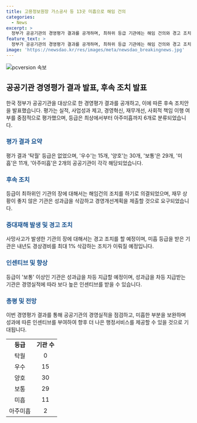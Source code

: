 ```yaml
---
title: 고용정보원장 가스공사 등 13곳 미흡으로 해임 건의
categories:
  - News
excerpt: >
  정부가 공공기관의 경영평가 결과를 공개하며, 최하위 등급 기관에는 해임 건의와 경고 조치를 할 예정이고 성과에 따라 보상과 패널티를 부여할 계획입니다. 총 87개 공기업과 준정부기관을 대상으로 실적평가를 실시했으며, 중대재해가 발생한 기관이나 실적이 부진한 기관에 강력한 조치가 이뤄질 예정입니다. 이에 따라 사회적 이슈에 관심을 끄는 내용이자 경영실적과 책임성에 대한 공공기관의 투명성이 강조되고 있습니다.
feature_text: >
  정부가 공공기관의 경영평가 결과를 공개하며, 최하위 등급 기관에는 해임 건의와 경고 조치를 할 예정이고 성과에 따라 보상과 패널티를 부여할 계획입니다. 총 87개 공기업과 준정부기관을 대상으로 실적평가를 실시했으며, 중대재해가 발생한 기관이나 실적이 부진한 기관에 강력한 조치가 이뤄질 예정입니다. 이에 따라 사회적 이슈에 관심을 끄는 내용이자 경영실적과 책임성에 대한 공공기관의 투명성이 강조되고 있습니다.
image: 'https://newsdao.kr/res/images/meta/newsdao_breakingnews.jpg'
---
```


<p><img src="https://newsdao.kr/res/images/meta/newsdao_breakingnews.jpg" alt="pcversion 속보" /></p>

<h2 data-ke-size="size26">공공기관 경영평가 결과 발표, 후속 조치 발표</h2>

<p data-ke-size="size16">한국 정부가 공공기관을 대상으로 한 경영평가 결과를 공개하고, 이에 따른 후속 조치안을 발표했습니다. 평가는 실적, 사업성과 제고, 경영혁신, 재무개선, 사회적 책임 이행 여부를 중점적으로 평가했으며, 등급은 최상에서부터 아주미흡까지 6개로 분류되었습니다.</p>

<h3><b><span style="color: #1a5490;">평가 결과 요약</span></b></h3>

<p data-ke-size="size16">평가 결과 '탁월' 등급은 없었으며, '우수'는 15개, '양호'는 30개, '보통'은 29개, '미흡'은 11개, '아주미흡'은 2개의 공공기관이 각각 해당되었습니다.</p>

<h3><b><span style="color: #1a5490;">후속 조치</span></b></h3>

<p data-ke-size="size16">등급이 최하위인 기관의 장에 대해서는 해임건의 조치를 하기로 의결되었으며, 재무 상황이 좋지 않은 기관은 성과급을 삭감하고 경영개선계획을 제출할 것으로 요구되었습니다.</p>

<h3><b><span style="color: #1a5490;">중대재해 발생 및 경고 조치</span></b></h3>

<p data-ke-size="size16">사망사고가 발생한 기관의 장에 대해서는 경고 조치를 할 예정이며, 미흡 등급을 받은 기관은 내년도 경상경비를 최대 1% 삭감하는 조치가 이뤄질 예정입니다.</p>

<h3><b><span style="color: #1a5490;">인센티브 및 향상</span></b></h3>

<p data-ke-size="size16">등급이 '보통' 이상인 기관은 성과급을 차등 지급할 예정이며, 성과급을 차등 지급받는 기관은 경영실적에 따라 보다 높은 인센티브를 받을 수 있습니다.</p>

<h3><b><span style="color: #1a5490;">총평 및 전망</span></b></h3>

<p data-ke-size="size16">이번 경영평가 결과를 통해 공공기관의 경영실적을 점검하고, 미흡한 부분을 보완하며 성과에 따른 인센티브를 부여하여 향후 더 나은 행정서비스를 제공할 수 있을 것으로 기대됩니다.</p>

<table>
<tbody>
<tr>
<td style="text-align: center; height: 17px;"><b>등급</b></td>
<td style="text-align: center; height: 17px;"><b>기관 수</b></td>
</tr>
<tr>
<td style="text-align: center; height: 17px;">탁월</td>
<td style="text-align: center; height: 17px;">0</td>
</tr>
<tr>
<td style="text-align: center; height: 17px;">우수</td>
<td style="text-align: center; height: 17px;">15</td>
</tr>
<tr>
<td style="text-align: center; height: 17px;">양호</td>
<td style="text-align: center; height: 17px;">30</td>
</tr>
<tr>
<td style="text-align: center; height: 17px;">보통</td>
<td style="text-align: center; height: 17px;">29</td>
</tr>
<tr>
<td style="text-align: center; height: 17px;">미흡</td>
<td style="text-align: center; height: 17px;">11</td>
</tr>
<tr>
<td style="text-align: center; height: 17px;">아주미흡</td>
<td style="text-align: center; height: 17px;">2</td>
</tr>
</tbody>
</table>

<p data-ke-size="size16">&nbsp;</p>

